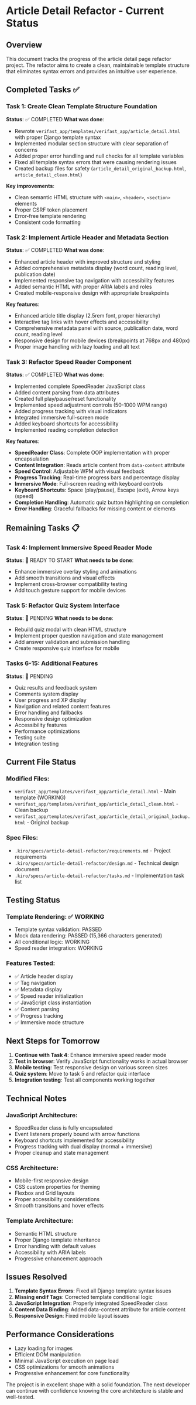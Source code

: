 # Article Detail Refactor - Current Status

## Overview
This document tracks the progress of the article detail page refactor project. The refactor aims to create a clean, maintainable template structure that eliminates syntax errors and provides an intuitive user experience.

## Completed Tasks ✅

### Task 1: Create Clean Template Structure Foundation
**Status**: ✅ COMPLETED
**What was done**:
- Rewrote `verifast_app/templates/verifast_app/article_detail.html` with proper Django template syntax
- Implemented modular section structure with clear separation of concerns
- Added proper error handling and null checks for all template variables
- Fixed all template syntax errors that were causing rendering issues
- Created backup files for safety (`article_detail_original_backup.html`, `article_detail_clean.html`)

**Key improvements**:
- Clean semantic HTML structure with `<main>`, `<header>`, `<section>` elements
- Proper CSRF token placement
- Error-free template rendering
- Consistent code formatting

### Task 2: Implement Article Header and Metadata Section
**Status**: ✅ COMPLETED
**What was done**:
- Enhanced article header with improved structure and styling
- Added comprehensive metadata display (word count, reading level, publication date)
- Implemented responsive tag navigation with accessibility features
- Added semantic HTML with proper ARIA labels and roles
- Created mobile-responsive design with appropriate breakpoints

**Key features**:
- Enhanced article title display (2.5rem font, proper hierarchy)
- Interactive tag links with hover effects and accessibility
- Comprehensive metadata panel with source, publication date, word count, reading level
- Responsive design for mobile devices (breakpoints at 768px and 480px)
- Proper image handling with lazy loading and alt text

### Task 3: Refactor Speed Reader Component
**Status**: ✅ COMPLETED
**What was done**:
- Implemented complete SpeedReader JavaScript class
- Added content parsing from data attributes
- Created full play/pause/reset functionality
- Implemented speed adjustment controls (50-1000 WPM range)
- Added progress tracking with visual indicators
- Integrated immersive full-screen mode
- Added keyboard shortcuts for accessibility
- Implemented reading completion detection

**Key features**:
- **SpeedReader Class**: Complete OOP implementation with proper encapsulation
- **Content Integration**: Reads article content from `data-content` attribute
- **Speed Control**: Adjustable WPM with visual feedback
- **Progress Tracking**: Real-time progress bars and percentage display
- **Immersive Mode**: Full-screen reading with keyboard controls
- **Keyboard Shortcuts**: Space (play/pause), Escape (exit), Arrow keys (speed)
- **Completion Handling**: Automatic quiz button highlighting on completion
- **Error Handling**: Graceful fallbacks for missing content or elements

## Remaining Tasks 📋

### Task 4: Implement Immersive Speed Reader Mode
**Status**: 🔄 READY TO START
**What needs to be done**:
- Enhance immersive overlay styling and animations
- Add smooth transitions and visual effects
- Implement cross-browser compatibility testing
- Add touch gesture support for mobile devices

### Task 5: Refactor Quiz System Interface
**Status**: 📝 PENDING
**What needs to be done**:
- Rebuild quiz modal with clean HTML structure
- Implement proper question navigation and state management
- Add answer validation and submission handling
- Create responsive quiz interface for mobile

### Tasks 6-15: Additional Features
**Status**: 📝 PENDING
- Quiz results and feedback system
- Comments system display
- User progress and XP display
- Navigation and related content features
- Error handling and fallbacks
- Responsive design optimization
- Accessibility features
- Performance optimizations
- Testing suite
- Integration testing

## Current File Status

### Modified Files:
- `verifast_app/templates/verifast_app/article_detail.html` - Main template (WORKING)
- `verifast_app/templates/verifast_app/article_detail_clean.html` - Clean backup
- `verifast_app/templates/verifast_app/article_detail_original_backup.html` - Original backup

### Spec Files:
- `.kiro/specs/article-detail-refactor/requirements.md` - Project requirements
- `.kiro/specs/article-detail-refactor/design.md` - Technical design document
- `.kiro/specs/article-detail-refactor/tasks.md` - Implementation task list

## Testing Status

### Template Rendering: ✅ WORKING
- Template syntax validation: PASSED
- Mock data rendering: PASSED (15,366 characters generated)
- All conditional logic: WORKING
- Speed reader integration: WORKING

### Features Tested:
- ✅ Article header display
- ✅ Tag navigation
- ✅ Metadata display
- ✅ Speed reader initialization
- ✅ JavaScript class instantiation
- ✅ Content parsing
- ✅ Progress tracking
- ✅ Immersive mode structure

## Next Steps for Tomorrow

1. **Continue with Task 4**: Enhance immersive speed reader mode
2. **Test in browser**: Verify JavaScript functionality works in actual browser
3. **Mobile testing**: Test responsive design on various screen sizes
4. **Quiz system**: Move to task 5 and refactor quiz interface
5. **Integration testing**: Test all components working together

## Technical Notes

### JavaScript Architecture:
- SpeedReader class is fully encapsulated
- Event listeners properly bound with arrow functions
- Keyboard shortcuts implemented for accessibility
- Progress tracking with dual display (normal + immersive)
- Proper cleanup and state management

### CSS Architecture:
- Mobile-first responsive design
- CSS custom properties for theming
- Flexbox and Grid layouts
- Proper accessibility considerations
- Smooth transitions and hover effects

### Template Architecture:
- Semantic HTML structure
- Proper Django template inheritance
- Error handling with default values
- Accessibility with ARIA labels
- Progressive enhancement approach

## Issues Resolved

1. **Template Syntax Errors**: Fixed all Django template syntax issues
2. **Missing endif Tags**: Corrected template conditional logic
3. **JavaScript Integration**: Properly integrated SpeedReader class
4. **Content Data Binding**: Added data-content attribute for article content
5. **Responsive Design**: Fixed mobile layout issues

## Performance Considerations

- Lazy loading for images
- Efficient DOM manipulation
- Minimal JavaScript execution on page load
- CSS optimizations for smooth animations
- Progressive enhancement for core functionality

The project is in excellent shape with a solid foundation. The next developer can continue with confidence knowing the core architecture is stable and well-tested.